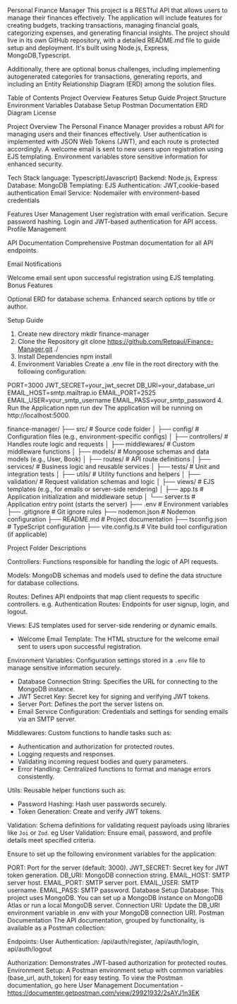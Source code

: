 Personal Finance Manager
 This project is a RESTful API  that allows users to manage their finances effectively. The application will include features for creating budgets, tracking transactions, managing financial goals, categorizing expenses, and generating financial insights. The project should live in its own GitHub repository, with a detailed README.md file to guide setup and deployment. It's built using Node.js, Express, MongoDB,Typescript. 

Additionally, there are optional bonus challenges, including implementing autogenerated categories for transactions, generating reports, and including an Entity Relationship Diagram (ERD) among the solution files.

Table of Contents
    Project Overview
    Features
    Setup Guide
    Project Structure
    Environment Variables
    Database Setup
    Postman Documentation
    ERD Diagram
    License

Project Overview
The Personal Finance Manager provides a robust API for managing users and their finances effectively. User authentication is implemented with JSON Web Tokens (JWT), and each route is protected accordingly. A welcome email is sent to new users upon registration using EJS templating. Environment variables store sensitive information for enhanced security.

Tech Stack
language: Typescript(Javascript)
Backend: Node.js, Express
Database: MongoDB
Templating: EJS
Authentication: JWT,cookie-based authentication
Email Service: Nodemailer with environment-based credentials

Features
User Management
User registration with email verification.
Secure password hashing.
Login and JWT-based authentication for API access.
Profile Management

API Documentation
Comprehensive Postman documentation for all API endpoints.

Email Notifications

Welcome email sent upon successful registration using EJS templating.
Bonus Features

Optional ERD for database schema.
Enhanced search options by title or author.

Setup Guide
1. Create new directory
mkdir finance-manager
2. Clone the Repository
git clone https://github.com/Retpaul/Finance-Manager.git ./
3. Install Dependencies
npm install
4. Environment Variables
Create a .env file in the root directory with the following configuration:

PORT=3000
JWT_SECRET=your_jwt_secret
DB_URI=your_database_uri
EMAIL_HOST=smtp.mailtrap.io
EMAIL_PORT=2525
EMAIL_USER=your_smtp_username
EMAIL_PASS=your_smtp_password
4. Run the Application
npm run dev
The application will be running on http://localhost:5000.

finance-manager/
├── src/                          # Source code folder
│   ├── config/                   # Configuration files (e.g., environment-specific configs)
│   ├── controllers/              # Handles route logic and requests
│   ├── middlewares/              # Custom middleware functions
│   ├── models/                   # Mongoose schemas and data models (e.g., User, Book)
│   ├── routes/                   # API route definitions
│   ├── services/                 # Business logic and reusable services
│   ├── tests/                    # Unit and integration tests
│   ├── utils/                    # Utility functions and helpers
│   ├── validation/               # Request validation schemas and logic
│   ├── views/                    # EJS templates (e.g., for emails or server-side rendering)
│   ├── app.ts                    # Application initialization and middleware setup
│   └── server.ts                 # Application entry point (starts the server)
├── .env                          # Environment variables
├── .gitignore                    # Git ignore rules
├── nodemon.json                 # Nodemon configuration
├── README.md                     # Project documentation
├── tsconfig.json                 # TypeScript configuration
├── vite.config.ts                # Vite build tool configuration (if applicable)



Project Folder Descriptions

Controllers:
Functions responsible for handling the logic of API requests.

Models:
MongoDB schemas and models used to define the data structure for database collections.

Routes:
Defines API endpoints that map client requests to specific controllers.
e.g. Authentication Routes: Endpoints for user signup, login, and logout.

Views:
EJS templates used for server-side rendering or dynamic emails.
- Welcome Email Template: The HTML structure for the welcome email sent to users upon successful registration.

Environment Variables:
Configuration settings stored in a `.env` file to manage sensitive information securely.
- Database Connection String: Specifies the URL for connecting to the MongoDB instance.
- JWT Secret Key: Secret key for signing and verifying JWT tokens.
- Server Port: Defines the port the server listens on.
- Email Service Configuration: Credentials and settings for sending emails via an SMTP server.

Middlewares:
Custom functions to handle tasks such as:
- Authentication and authorization for protected routes.
- Logging requests and responses.
- Validating incoming request bodies and query parameters.
- Error Handling: Centralized functions to format and manage errors consistently.

Utils:
Reusable helper functions such as:
- Password Hashing: Hash user passwords securely.
- Token Generation: Create and verify JWT tokens.

Validation:
Schema definitions for validating request payloads using libraries like `Joi` or `Zod`.
eg User Validation: Ensure email, password, and profile details meet specified criteria.


Ensure to set up the following environment variables for the application:

PORT: Port for the server (default: 3000).
JWT_SECRET: Secret key for JWT token generation.
DB_URI: MongoDB connection string.
EMAIL_HOST: SMTP server host.
EMAIL_PORT: SMTP server port.
EMAIL_USER: SMTP username.
EMAIL_PASS: SMTP password.
Database Setup
Database: This project uses MongoDB. You can set up a MongoDB instance on MongoDB Atlas or run a local MongoDB server.
Connection URI: Update the DB_URI environment variable in .env with your MongoDB connection URI.
Postman Documentation
The API documentation, grouped by functionality, is available as a Postman collection:

Endpoints:
User Authentication: /api/auth/register, /api/auth/login, api/auth/logout


Authorization: Demonstrates JWT-based authorization for protected routes.
Environment Setup: A Postman environment setup with common variables (base_url, auth_token) for easy testing.
To view the Postman documentation, go here 
User Management Documentation - https://documenter.getpostman.com/view/29921932/2sAYJ1n3EK